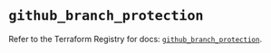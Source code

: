 # `github_branch_protection`

Refer to the Terraform Registry for docs: [`github_branch_protection`](https://registry.terraform.io/providers/integrations/github/6.3.1/docs/resources/branch_protection).
